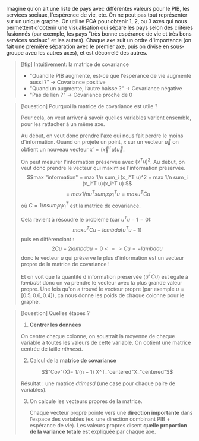 Imagine qu'on ait une liste de pays avec différentes valeurs pour le PIB, les services sociaux, l'espérence de vie, etc. On ne peut pas tout représenter sur un unique graphe. On utilise PCA pour obtenir 1, 2, ou 3 axes qui nous permettent d'obtenir une visualisation qui sépare les pays selon des critères fusionnés (par exemple, les pays "très bonne espérance de vie et très bons services sociaux" et les autres). Chaque axe suit un ordre d'importance (on fait une première séparation avec le premier axe, puis on divise en sous-groupe avec les autres axes), et est décorrelé des autres.

> [!tip] Intuitivement: la matrice de covariance
> 
> - "Quand le PIB augmente, est-ce que l’espérance de vie augmente aussi ?" → Covariance positive
> - "Quand un augmente, l’autre baisse ?" → Covariance négative
> - "Pas de lien ?" → Covariance proche de 0

> [!question] Pourquoi la matrice de covariance est utile ?
> 
> Pour cela, on veut arriver à savoir quelles variables varient ensemble, pour les rattacher à un même axe.
> 
> Au début, on veut donc prendre l'axe qui nous fait perdre le moins d'information. Quand on projete un point, $x$ sur un vecteur $\vec{u}$ on obtient un nouveau vecteur $x'= (\vec{x}^T {u})\vec{u}$.
> 
> On peut mesurer l'information préservée avec $(x^T u )^2$.
> Au début, on veut donc prendre le vecteur qui maximise l'information préservée.
> $$max "information" = max 1/n sum_i (x_i^T u)^2 = max 1/n sum_i (x_i^T u)(x_i^T u) $$
> $$ = max 1/n u^T sum_i x_i x_i^T u = max u^T C u$$
> où $C = 1/n sum_i x_i x_i^T$ est la matrice de covariance.
> 
> Cela revient à résoudre le problème (car $u^T u - 1 = 0$):
> $$ max u^T C u - lambda (u^T u  - 1) $$
> puis en différenciant :
> $$ 2 C u - 2 lambda u = 0 <=> C u  = - lambda u$$
> donc le vecteur $u$ qui préserve le plus d'information est un vecteur propre de la matrice de covariance !
> 
> Et on voit que la quantité d'information préservée ($u^T C u$) est égale à $lambda$! donc on va prendre le vecteur avec la plus grande valeur propre. Une fois qu'on a trouvé le vecteur propre (par exemple $u = [0.5, 0.6, 0.4]$), ça nous donne les poids de chaque colonne pour le graphe.

> [!question] Quelles étapes ?
> 
> 1. **Centrer les données**
>    
> On centre chaque colonne, on soustrait la moyenne de chaque variable à toutes les valeurs de cette variable. On obtient une matrice centrée de taille $n times d$.
> 
> 2. Calcul de la **matrice de covariance**
>  
> $$"Cov"(X)= 1/(n − 1) X^T_"centered" ​X_"centered"$$
> 
> Résultat : une matrice $d times d$ (une case pour chaque paire de variables).
> 
> 3. On calcule les vecteurs propres de la matrice.
>    
>    Chaque vecteur propre pointe vers une **direction importante** dans l’espace des variables (ex. une direction combinant PIB + espérance de vie).
>    Les valeurs propres disent **quelle proportion de la variance totale** est expliquée par chaque axe.
